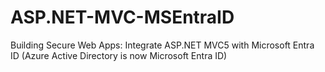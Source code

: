 # ASP.NET-MVC-MSEntraID
Building Secure Web Apps: Integrate ASP.NET MVC5 with Microsoft Entra ID (Azure Active Directory is now Microsoft Entra ID)
